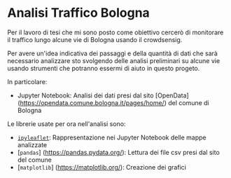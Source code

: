 # Analisi Traffico Bologna

Per il lavoro di tesi che mi sono posto come obiettivo cercerò di monitorare il 
traffico lungo alcune vie di Bologna usando il crowdsensig.

Per avere un'idea indicativa dei passaggi e della quantità di dati che sarà
necessario analizzare sto svolgendo delle analisi preliminari su alcune vie
usando strumenti che potranno essermi di aiuto in questo progeto.

In particolare:
- Jupyter Notebook: Analisi dei dati presi dal sito [OpenData] (https://opendata.comune.bologna.it/pages/home/) del comune di Bologna 


Le librerie usate per ora nell'analisi sono:
- [`ipyleaflet`](https://ipyleaflet.readthedocs.io/en/latest/): Rappresentazione nei Jupyter Notebook delle mappe analizzate
- [`pandas`] (https://pandas.pydata.org/): Lettura dei file csv presi dal sito del comune
- [`matplotlib`] (https://matplotlib.org/): Creazione dei grafici
 
